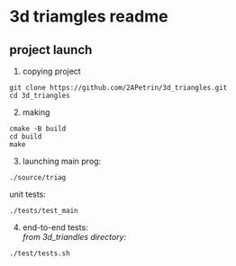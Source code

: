 # 3d triamgles readme

## project launch

1. copying project
```
git clone https://github.com/2APetrin/3d_triangles.git
cd 3d_triangles
```

2. making
```
cmake -B build
cd build
make
```

3. launching
main prog:
```
./source/triag
```

unit tests:
```
./tests/test_main
```

4. end-to-end tests: </br>
*from 3d_triandles directory:*
```
./test/tests.sh
```